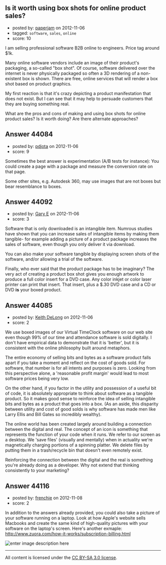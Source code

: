 ## Is it worth using box shots for online product sales?

- posted by: [paperjam](https://stackexchange.com/users/-1/10225-paperjam) on 2012-11-06
- tagged: `software`, `sales`, `online`
- score: 10

I am selling professional software B2B online to engineers. Price tag around $1k.

Many online software vendors include an image of their product's packaging, a so-called "box shot".  Of course, software delivered over the internet is never physically packaged so often a 3D rendering of a non-existent box is shown.  There are free, online services that will render a box shot based on product graphics.

My first reaction is that it's crazy depicting a product manifestation that does not exist. But I can see that it may help to persuade customers that they are buying something real.

What are the pros and cons of making and using box shots for online product sales? Is it worth doing? Are there alternate approaches?



## Answer 44084

- posted by: [pdjota](https://stackexchange.com/users/-1/1355-pdjota) on 2012-11-06
- score: 9

Sometimes the best answer is experimentation (A/B tests for instance): 
You could create a page with a package and measure the conversion rate on that page.


Some other sites, e.g. Autodesk 360, may use images that are not boxes but bear resemblance to boxes.



## Answer 44092

- posted by: [Gary E](https://stackexchange.com/users/-1/2587-gary-e) on 2012-11-06
- score: 3

Software that is only downloaded is an intangible item. Numrous studies have shown that you can increase sales of intangible items by making them tangible- for example adding a picture of a product package increases the sales of software, even though you only deliver it via download.

You can also make your software tangible by displaying screen shots of the software, and/or allowing a trial of the software.

Finally, who ever said that the product package has to be imaginary? The very act of creating a product box shot gives you enough artwork to produce a full color insert for a DVD case. Any color inkjet or color laser printer can print that insert. That insert, plus a $.30 DVD case and a CD or DVD **is** your boxed product.




## Answer 44085

- posted by: [Keith DeLong](https://stackexchange.com/users/-1/888-keith-delong) on 2012-11-06
- score: 2

We use boxed images of our Virtual TimeClock software on our web site even though 99% of our time and attendance software is sold digitally. I don't have empirical data to demonstrate that it is 'better', but it is consistent with the online philosophy built around metaphors. 

The entire economy of selling bits and bytes as a software product falls apart if you take a moment and reflect on the cost of goods sold.  For software, that number is for all intents and purposes is zero. Looking from this perspective alone, a 'reasonable profit margin' would lead to most software prices being very low. 

On the other hand, if you factor in the utility and possession of a useful bit of code, it is absolutely appropriate to think about software as a tangible product. So it makes good sense to reinforce the idea of selling intangible bits and bytes as a product that goes into a box. (As an aside, this disparity between utility and cost of good solds is why software has made men like Larry Ellis and Bill Gates so incredibly wealthy).

The online world has been created largely around building a connection between the digital and real. The concept of an icon is something that represents the function of your code when it runs. We refer to our screen as a desktop. We 'save files' (visually and mentally) when in actuality we're magnetically charging portions of a spinning platter.  We delete files by putting them in a trash/recycle bin that doesn't even remotely exist.

Reinforcing the connection between the digital and the real is something you're already doing as a developer. Why not extend that thinking consistently to your marketing? 


## Answer 44116

- posted by: [frenchie](https://stackexchange.com/users/-1/15155-frenchie) on 2012-11-08
- score: 2

<p>In addition to the answers already provided, you could also take a picture of your software running on a laptop. Look at how Apple's website sells Macbooks and create the same kind of high-quality pictures with your software on the laptop's screen. Here's another exmaple: <a href="http://www.zuora.com/how-it-works/subscription-billing.html" rel="nofollow">http://www.zuora.com/how-it-works/subscription-billing.html</a></p>

<p><img src="http://i.stack.imgur.com/6eBdV.png" alt="enter image description here"></p>




---

All content is licensed under the [CC BY-SA 3.0 license](https://creativecommons.org/licenses/by-sa/3.0/).
